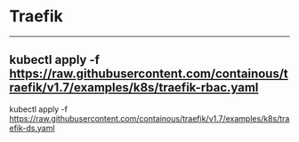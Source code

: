 # Traefik
---
kubectl apply -f https://raw.githubusercontent.com/containous/traefik/v1.7/examples/k8s/traefik-rbac.yaml
---
kubectl apply -f https://raw.githubusercontent.com/containous/traefik/v1.7/examples/k8s/traefik-ds.yaml

